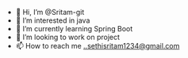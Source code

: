 - 👋 Hi, I’m @Sritam-git
- 👀 I’m interested in java
- 🌱 I’m currently learning Spring Boot
- 💞️ I’m looking to work on project
- 📫 How to reach me ..sethisritam1234@gmail.com

<!---
Sritam-git/Sritam-git is a ✨ special ✨ repository because its `README.md` (this file) appears on your GitHub profile.
You can click the Preview link to take a look at your changes.
--->
